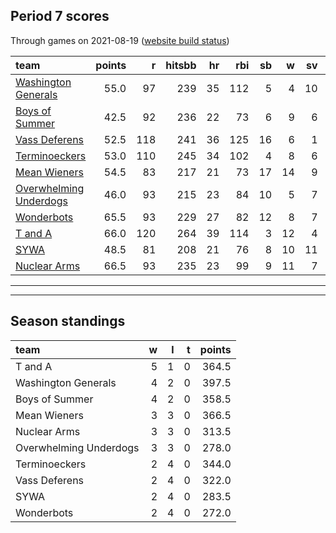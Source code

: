 

## Period 7 scores

Through games on 2021-08-19 ([website build status](https://github.com/brian-bot/pl-site/actions))


|team                                              | points|   r| hitsbb| hr| rbi| sb|  w| sv|  so|   era|  whip|
|:-------------------------------------------------|------:|---:|------:|--:|---:|--:|--:|--:|---:|-----:|-----:|
|[Washington Generals](./washingtongenerals)       |   55.0|  97|    239| 35| 112|  5|  4| 10| 125| 3.638| 1.338|
|[Boys of Summer](./boysofsummer)                  |   42.5|  92|    236| 22|  73|  6|  9|  6| 137| 3.766| 1.216|
|[Vass Deferens](./vassdeferens)                   |   52.5| 118|    241| 36| 125| 16|  6|  1| 115| 6.042| 1.402|
|[Terminoeckers](./terminoeckers)                  |   53.0| 110|    245| 34| 102|  4|  8|  6| 142| 4.728| 1.279|
|[Mean Wieners](./meanwieners)                     |   54.5|  83|    217| 21|  73| 17| 14|  9| 137| 3.503| 1.249|
|[Overwhelming Underdogs](./overwhelmingunderdogs) |   46.0|  93|    215| 23|  84| 10|  5|  7| 115| 3.710| 1.191|
|[Wonderbots](./wonderbots)                        |   65.5|  93|    229| 27|  82| 12|  8|  7| 167| 3.572| 1.144|
|[T and A](./tanda)                                |   66.0| 120|    264| 39| 114|  3| 12|  4| 139| 3.848| 1.221|
|[SYWA](./sywa)                                    |   48.5|  81|    208| 21|  76|  8| 10| 11| 152| 4.644| 1.179|
|[Nuclear Arms](./nucleararms)                     |   66.5|  93|    235| 23|  99|  9| 11|  7| 149| 3.596| 1.117|

* * *
* * *

## Season standings


|team                   |  w|  l|  t| points|
|:----------------------|--:|--:|--:|------:|
|T and A                |  5|  1|  0|  364.5|
|Washington Generals    |  4|  2|  0|  397.5|
|Boys of Summer         |  4|  2|  0|  358.5|
|Mean Wieners           |  3|  3|  0|  366.5|
|Nuclear Arms           |  3|  3|  0|  313.5|
|Overwhelming Underdogs |  3|  3|  0|  278.0|
|Terminoeckers          |  2|  4|  0|  344.0|
|Vass Deferens          |  2|  4|  0|  322.0|
|SYWA                   |  2|  4|  0|  283.5|
|Wonderbots             |  2|  4|  0|  272.0|


